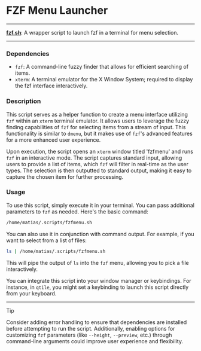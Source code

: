 # FZF Menu Launcher

---

**[fzf.sh](fzf.sh)**: A wrapper script to launch fzf in a terminal for menu selection.

---

### Dependencies

- `fzf`: A command-line fuzzy finder that allows for efficient searching of items.
- `xterm`: A terminal emulator for the X Window System; required to display the fzf interface interactively.

### Description

This script serves as a helper function to create a menu interface utilizing `fzf` within an `xterm` terminal emulator. It allows users to leverage the fuzzy finding capabilities of `fzf` for selecting items from a stream of input. This functionality is similar to `dmenu`, but it makes use of `fzf`'s advanced features for a more enhanced user experience.

Upon execution, the script opens an `xterm` window titled 'fzfmenu' and runs `fzf` in an interactive mode. The script captures standard input, allowing users to provide a list of items, which `fzf` will filter in real-time as the user types. The selection is then outputted to standard output, making it easy to capture the chosen item for further processing.

### Usage

To use this script, simply execute it in your terminal. You can pass additional parameters to `fzf` as needed. Here's the basic command:

```bash
/home/matias/.scripts/fzfmenu.sh
```

You can also use it in conjunction with command output. For example, if you want to select from a list of files:

```bash
ls | /home/matias/.scripts/fzfmenu.sh
```

This will pipe the output of `ls` into the `fzf` menu, allowing you to pick a file interactively.

You can integrate this script into your window manager or keybindings. For instance, in `qtile`, you might set a keybinding to launch this script directly from your keyboard.

---

> [!TIP]  
> Consider adding error handling to ensure that dependencies are installed before attempting to run the script. Additionally, enabling options for customizing `fzf` parameters (like `--height`, `--preview`, etc.) through command-line arguments could improve user experience and flexibility.
